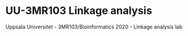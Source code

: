 # UU-3MR103 Linkage analysis
Uppsala Universitet - 3MR103/Bioinformatics 2020 -  Linkage analysis lab
